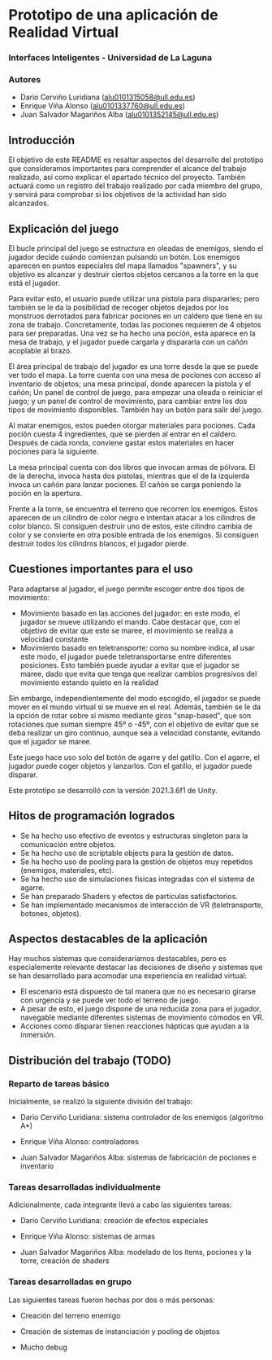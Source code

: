 # Prototipo de una aplicación de Realidad Virtual

### Interfaces Inteligentes - Universidad de La Laguna

### Autores

* Dario Cerviño Luridiana (alu0101315058@ull.edu.es)
* Enrique Viña Alonso (alu0101337760@ull.edu.es)
* Juan Salvador Magariños Alba (alu0101352145@ull.edu.es)

## Introducción

El objetivo de este README es resaltar aspectos del desarrollo del prototipo que consideramos importantes para comprender el alcance del trabajo realizado, así como explicar el apartado técnico del proyecto. También actuará como un registro del trabajo realizado por cada miembro del grupo, y servirá para comprobar si los objetivos de la actividad han sido alcanzados.

## Explicación del juego

El bucle principal del juego se estructura en oleadas de enemigos, siendo el jugador decide cuándo comienzan pulsando un botón. Los enemigos aparecen en puntos especiales del mapa llamados "spawners", y su objetivo es alcanzar y destruir ciertos objetos cercanos a la torre en la que está el jugador. 

Para evitar esto, el usuario puede utilizar una pistola para dispararles; pero también se le da la posibilidad de recoger objetos dejados por los monstruos derrotados para fabricar pociones en un caldero que tiene en su zona de trabajo. Concretamente, todas las pociones requieren de 4 objetos para ser preparadas. Una vez se ha hecho una poción, esta aparece en la mesa de trabajo, y el jugador puede cargarla y dispararla con un cañón acoplable al brazo.

El área principal de trabajo del jugador es una torre desde la que se puede ver todo el mapa. La torre cuenta con una mesa de pociones con acceso al inventario de objetos; una mesa principal, donde aparecen la pistola y el cañón; Un panel de control de juego, para empezar una oleada o reiniciar el juego; y un panel de control de movimiento, para cambiar entre los dos tipos de movimiento disponibles. También hay un botón para salir del juego.

Al matar enemigos, estos pueden otorgar materiales para pociones. Cada poción cuesta 4 ingredientes, que se pierden al entrar en el caldero. Después de cada ronda, conviene gastar estos materiales en hacer pociones para la siguiente.

La mesa principal cuenta con dos libros que invocan armas de pólvora. El de la derecha, invoca hasta dos pistolas, mientras que el de la izquierda invoca un cañón para lanzar pociones. El cañón se carga poniendo la poción en la apertura.

Frente a la torre, se encuentra el terreno que recorren los enemigos. Estos aparecen de un cilindro de color negro e intentan atacar a los cilindros de color blanco. Si consiguen destruir uno de estos, este cilindro cambia de color y se convierte en otra posible entrada de los enemigos. Si consiguen destruir todos los cilindros blancos, el jugador pierde.

## Cuestiones importantes para el uso

Para adaptarse al jugador, el juego permite escoger entre dos tipos de movimiento:

  * Movimiento basado en las acciones del jugador: en este modo, el jugador se mueve utilizando el mando. Cabe destacar que, con el objetivo de evitar que este se maree, el movimiento se realiza a velocidad constante
  * Movimiento basado en teletransporte: como su nombre indica, al usar este modo, el jugador puede teletransportarse entre diferentes posiciones. Esto también puede ayudar a evitar que el jugador se maree, dado que evita que tenga que realizar cambios progresivos del movimiento estando quieto en la realidad

Sin embargo, independientemente del modo escogido, el jugador se puede mover en el mundo virtual si se mueve en el real. Además, también se le da la opción de rotar sobre sí mismo mediante giros "snap-based", que son rotaciones que suman siempre 45º o -45º, con el objetivo de evitar que se deba realizar un giro continuo, aunque sea a velocidad constante, evitando que el jugador se maree.

Este juego hace uso solo del botón de agarre y del gatillo. Con el agarre, el jugador puede coger objetos y lanzarlos. Con el gatillo, el jugador puede disparar.

Este prototipo se desarrolló con la versión 2021.3.6f1 de Unity.

## Hitos de programación logrados

- Se ha hecho uso efectivo de eventos y estructuras singleton para la comunicación entre objetos.
- Se ha hecho uso de scriptable objects para la gestión de datos.
- Se ha hecho uso de pooling para la gestión de objetos muy repetidos (enemigos, materiales, etc).
- Se ha hecho uso de simulaciones físicas integradas con el sistema de agarre.
- Se han preparado Shaders y efectos de partículas satisfactorios.
- Se han implementado mecanismos de interacción de VR (teletransporte, botones, objetos).

## Aspectos destacables de la aplicación

Hay muchos sistemas que consideraríamos destacables, pero es especialemente relevante destacar las decisiones de diseño y sistemas que se han desarrollado para acomodar una experiencia en realidad virtual:

- El escenario está dispuesto de tal manera que no es necesario girarse con urgencia y se puede ver todo el terreno de juego.
- A pesar de esto, el juego dispone de una reducida zona para el jugador, navegable mediante diferentes sistemas de movimiento cómodos en VR.
- Acciones como disparar tienen reacciones hápticas que ayudan a la inmersión.

## Distribución del trabajo (TODO)

### Reparto de tareas básico

Inicialmente, se realizó la siguiente división del trabajo:

* Dario Cerviño Luridiana: sistema controlador de los enemigos (algoritmo A*)

* Enrique Viña Alonso: controladores

* Juan Salvador Magariños Alba: sistemas de fabricación de pociones e inventario

### Tareas desarrolladas individualmente

Adicionalmente, cada integrante llevó a cabo las siguientes tareas:

* Dario Cerviño Luridiana: creación de efectos especiales

* Enrique Viña Alonso: sistemas de armas

* Juan Salvador Magariños Alba: modelado de los ítems, pociones y la torre, creación de shaders

### Tareas desarrolladas en grupo

Las siguientes tareas fueron hechas por dos o más personas:

* Creación del terreno enemigo

* Creación de sistemas de instanciación y pooling de objetos

* Mucho debug
